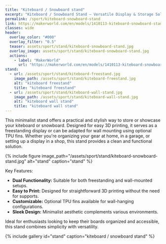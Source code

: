 ```yaml
---
title: "Kiteboard / Snowboard stand"
excerpt: "Kiteboard / Snowboard Stand – Versatile Display & Storage Solution"
permalink: /sport/kiteboard-snowboard-stand
link: https://makerworld.com/en/models/1410113-kiteboard-snowboard-stand
classes: wide
header:
  overlay_color: "#000"
  overlay_filter: "0.5"
  teaser: assets/sport/stand/kiteboard-snowboard-stand.jpg
  overlay_image: assets/sport/stand/kiteboard-snowboard-stand.jpg
  actions:
    - label: "MakerWorld"
      url: "https://makerworld.com/en/models/1410113-kiteboard-snowboard-stand"
stand:
  - url: /assets/sport/stand/kiteboard-freestand.jpg
    image_path: /assets/sport/stand/kiteboard-freestand.jpg
    alt: "kiteboard freestand"
    title: "kiteboard freestand"
  - url: /assets/sport/stand/kiteboard-wall-stand.jpg
    image_path: /assets/sport/stand/kiteboard-wall-stand.jpg
    alt: "kiteboard wall stand"
    title: "kiteboard wall stand"
---
```


This minimalist stand offers a practical and stylish way to store or showcase your kiteboard or snowboard. Designed for easy 3D printing, it serves as a freestanding display or can be adapted for wall mounting using optional TPU fins. Whether you're organizing your gear at home, in a garage, or setting up a display in a shop, this stand provides a clean and functional solution.

{% include figure image_path="/assets/sport/stand/kiteboard-snowboard-stand.jpg" alt="stand" caption="stand" %}

Key Features:

* **Dual Functionality:** Suitable for both freestanding and wall-mounted setups.
* **Easy to Print:** Designed for straightforward 3D printing without the need for supports.
* **Customizable:** Optional TPU fins available for wall-hanging configurations.
* **Sleek Design:** Minimalist aesthetic complements various environments.

Ideal for enthusiasts looking to keep their boards organized and accessible, this stand combines simplicity with versatility.

{% include gallery id="stand" caption="kiteboard / snowboard stand" %}
